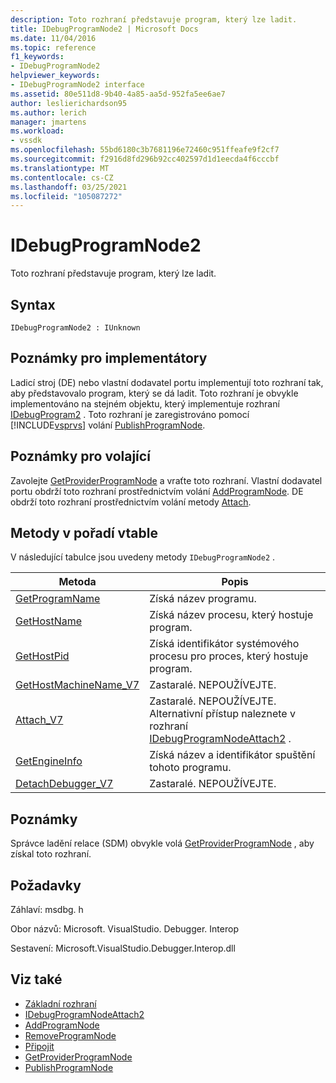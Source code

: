 ```yaml
---
description: Toto rozhraní představuje program, který lze ladit.
title: IDebugProgramNode2 | Microsoft Docs
ms.date: 11/04/2016
ms.topic: reference
f1_keywords:
- IDebugProgramNode2
helpviewer_keywords:
- IDebugProgramNode2 interface
ms.assetid: 80e511d8-9b40-4a85-aa5d-952fa5ee6ae7
author: leslierichardson95
ms.author: lerich
manager: jmartens
ms.workload:
- vssdk
ms.openlocfilehash: 55bd6180c3b7681196e72460c951ffeafe9f2cf7
ms.sourcegitcommit: f2916d8fd296b92cc402597d1d1eecda4f6cccbf
ms.translationtype: MT
ms.contentlocale: cs-CZ
ms.lasthandoff: 03/25/2021
ms.locfileid: "105087272"
---
```

# <a name="idebugprogramnode2"></a>IDebugProgramNode2
Toto rozhraní představuje program, který lze ladit.

## <a name="syntax"></a>Syntax

```
IDebugProgramNode2 : IUnknown
```

## <a name="notes-for-implementers"></a>Poznámky pro implementátory
 Ladicí stroj (DE) nebo vlastní dodavatel portu implementují toto rozhraní tak, aby představovalo program, který se dá ladit. Toto rozhraní je obvykle implementováno na stejném objektu, který implementuje rozhraní [IDebugProgram2](../../../extensibility/debugger/reference/idebugprogram2.md) . Toto rozhraní je zaregistrováno pomocí [!INCLUDE[vsprvs](../../../code-quality/includes/vsprvs_md.md)] volání [PublishProgramNode](../../../extensibility/debugger/reference/idebugprogrampublisher2-publishprogramnode.md).

## <a name="notes-for-callers"></a>Poznámky pro volající
 Zavolejte [GetProviderProgramNode](../../../extensibility/debugger/reference/idebugprogramprovider2-getproviderprogramnode.md) a vraťte toto rozhraní. Vlastní dodavatel portu obdrží toto rozhraní prostřednictvím volání [AddProgramNode](../../../extensibility/debugger/reference/idebugportnotify2-addprogramnode.md). DE obdrží toto rozhraní prostřednictvím volání metody [Attach](../../../extensibility/debugger/reference/idebugengine2-attach.md).

## <a name="methods-in-vtable-order"></a>Metody v pořadí vtable
 V následující tabulce jsou uvedeny metody `IDebugProgramNode2` .

|Metoda|Popis|
|------------|-----------------|
|[GetProgramName](../../../extensibility/debugger/reference/idebugprogramnode2-getprogramname.md)|Získá název programu.|
|[GetHostName](../../../extensibility/debugger/reference/idebugprogramnode2-gethostname.md)|Získá název procesu, který hostuje program.|
|[GetHostPid](../../../extensibility/debugger/reference/idebugprogramnode2-gethostpid.md)|Získá identifikátor systémového procesu pro proces, který hostuje program.|
|[GetHostMachineName_V7](../../../extensibility/debugger/reference/idebugprogramnode2-gethostmachinename-v7.md)|Zastaralé. NEPOUŽÍVEJTE.|
|[Attach_V7](../../../extensibility/debugger/reference/idebugprogramnode2-attach-v7.md)|Zastaralé. NEPOUŽÍVEJTE. Alternativní přístup naleznete v rozhraní [IDebugProgramNodeAttach2](../../../extensibility/debugger/reference/idebugprogramnodeattach2.md) .|
|[GetEngineInfo](../../../extensibility/debugger/reference/idebugprogramnode2-getengineinfo.md)|Získá název a identifikátor spuštění tohoto programu.|
|[DetachDebugger_V7](../../../extensibility/debugger/reference/idebugprogramnode2-detachdebugger-v7.md)|Zastaralé. NEPOUŽÍVEJTE.|

## <a name="remarks"></a>Poznámky
 Správce ladění relace (SDM) obvykle volá [GetProviderProgramNode](../../../extensibility/debugger/reference/idebugprogramprovider2-getproviderprogramnode.md) , aby získal toto rozhraní.

## <a name="requirements"></a>Požadavky
 Záhlaví: msdbg. h

 Obor názvů: Microsoft. VisualStudio. Debugger. Interop

 Sestavení: Microsoft.VisualStudio.Debugger.Interop.dll

## <a name="see-also"></a>Viz také
- [Základní rozhraní](../../../extensibility/debugger/reference/core-interfaces.md)
- [IDebugProgramNodeAttach2](../../../extensibility/debugger/reference/idebugprogramnodeattach2.md)
- [AddProgramNode](../../../extensibility/debugger/reference/idebugportnotify2-addprogramnode.md)
- [RemoveProgramNode](../../../extensibility/debugger/reference/idebugportnotify2-removeprogramnode.md)
- [Připojit](../../../extensibility/debugger/reference/idebugengine2-attach.md)
- [GetProviderProgramNode](../../../extensibility/debugger/reference/idebugprogramprovider2-getproviderprogramnode.md)
- [PublishProgramNode](../../../extensibility/debugger/reference/idebugprogrampublisher2-publishprogramnode.md)
